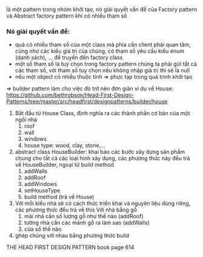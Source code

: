 là một pattern trong nhóm khởi tạo, nó giải quyết vấn đề của Factory pattern và Abstract factory pattern khí có nhiều 
tham số

### Nó giải quyết vấn đề:
- quá có nhiều tham số của một class mà phía cần client phải quan tâm, cũng như các kiểu giá trị của chúng, có tham số 
yêu cầu kiểu enum (danh sách), ... để truyền đến factory class
- một số tham số là tuỳ chọn trong factory pattern chúng ta phải gửi tất cả các tham số, với tham số tuỵ chọn nếu không
nhập giá trị thì sẽ là null
- nếu một object có nhiều thuộc tính => phực tạp trong quá trình khởi tạo

=> builder pattern làm cho việc đó trở nên đơn giản
ví dụ về House: 
https://github.com/bethrobson/Head-First-Design-Patterns/tree/master/src/headfirst/designpatterns/builder/house

1. Bắt đầu từ House Class, định nghĩa ra các thành phần cơ bản của một ngồi nhà
   1. roof
   2. wall
   3. windows
   4. house type: wood, clay, stone,...
2. abstract class HouseBuilder: khai báo các bước xây dựng sản phẩm chung cho tất cả các loại hình xây dụng, 
các phương thức này đều trả về HouseBuilder, ngoại từ build method
   1. addWalls
   2. addRoof
   3. addWindows
   4. setHouseType
   5. build method (trả về House)
3. Với mỗi kiểu nhà sẽ có cách thức triển khai và nguyên liệu dùng riêng, các phương thức đều trả về this
Với nhà bằng gỗ
   1. mái nhà cần số lượng gỗ như thế nào (addRoof)
   2. tường nhà cần các mảnh gỗ ra làm sao (addWalls)
   3. cửa sổ thế nào
4. ghép chúng với nhau bằng phương thức build   

THE HEAD FIRST DESIGN PATTERN book
page 614